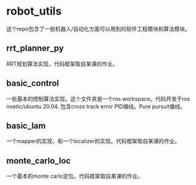 # robot_utils

这个repo包含了一些机器人/自动化方面可以用到的软件工程模块和算法模块。

## rrt_planner_py
RRT规划算法实现，代码框架取自某课的作业。

## basic_control
一些基本的控制算法实现。这个文件夹是一个ros workspace。代码开发于ros noetic/ubuntu 20.04.
包含cross track error PID循线。Pure pursuit循线。

## basic_lam
一个mapper的实现，和一个localizer的实现。代码框架取自某课的作业。

## monte_carlo_loc
一个基本的monte carlo定位。代码框架取自某课的作业。
